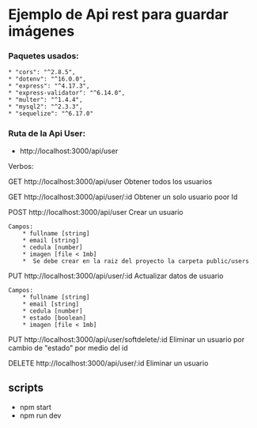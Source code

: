 # Ejemplo de Api rest para guardar imágenes

### Paquetes usados:
    * "cors": "^2.8.5",
    * "dotenv": "^16.0.0",
    * "express": "^4.17.3",
    * "express-validator": "^6.14.0",
    * "multer": "^1.4.4",
    * "mysql2": "^2.3.3",
    * "sequelize": "^6.17.0"

### Ruta de la Api User:

* http://localhost:3000/api/user

Verbos:

GET  http://localhost:3000/api/user  Obtener todos los usuarios

GET  http://localhost:3000/api/user/:id   Obtener un solo usuario poor Id

POST http://localhost:3000/api/user  Crear un usuario

    Campos:
        * fullname [string]
        * email [string]
        * cedula [number]
        * imagen [file < 1mb]
        *  Se debe crear en la raiz del proyecto la carpeta public/users
        
PUT http://localhost:3000/api/user/:id  Actualizar datos de usuario

    Campos:
        * fullname [string]
        * email [string]
        * cedula [number]
        * estado [boolean]
        * imagen [file < 1mb]
        
PUT http://localhost:3000/api/user/softdelete/:id Eliminar un usuario por cambio de "estado" por medio del id

DELETE http://localhost:3000/api/user/:id  Eliminar un usuario

## scripts
* npm start
* npm run dev
